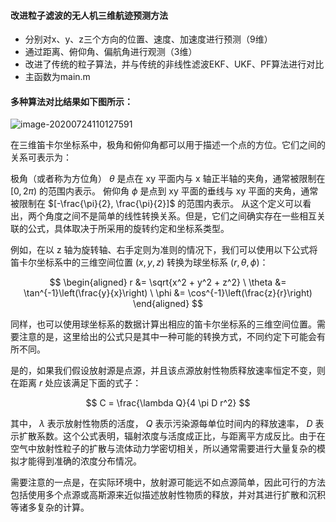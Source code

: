 #### 改进粒子滤波的无人机三维航迹预测方法

- 分别对x、y、z三个方向的位置、速度、加速度进行预测（9维）
- 通过距离、俯仰角、偏航角进行观测（3维）
- 改进了传统的粒子算法，并与传统的非线性滤波EKF、UKF、PF算法进行对比
- 主函数为main.m

#### 多种算法对比结果如下图所示：

![image-20200724110127591](https://images.cnblogs.com/cnblogs_com/flyingrun/1688619/o_200724030456对比.png)


在三维笛卡尔坐标系中，极角和俯仰角都可以用于描述一个点的方位。它们之间的关系可表示为：

极角（或者称为方位角） $\theta$ 是点在 xy 平面内与 x 轴正半轴的夹角，通常被限制在 $[0, 2\pi)$ 的范围内表示。
俯仰角 $\phi$ 是点到 xy 平面的垂线与 xy 平面的夹角，通常被限制在 $[-\frac{\pi}{2}, \frac{\pi}{2}]$ 的范围内表示。
从这个定义可以看出，两个角度之间不是简单的线性转换关系。但是，它们之间确实存在一些相互关联的公式，具体取决于所采用的旋转约定和坐标系类型。

例如，在以 z 轴为旋转轴、右手定则为准则的情况下，我们可以使用以下公式将笛卡尔坐标系中的三维空间位置 $(x, y, z)$ 转换为球坐标系 $(r, \theta, \phi)$：

$$
\begin{aligned}
r &= \sqrt{x^2 + y^2 + z^2} \
\theta &= \tan^{-1}\left(\frac{y}{x}\right) \
\phi &= \cos^{-1}\left(\frac{z}{r}\right)
\end{aligned}
$$

同样，也可以使用球坐标系的数据计算出相应的笛卡尔坐标系的三维空间位置。需要注意的是，这里给出的公式只是其中一种可能的转换方式，不同约定下可能会有所不同。

是的，如果我们假设放射源是点源，并且该点源放射性物质释放速率恒定不变，则在距离 $r$ 处应该满足下面的式子：

$$
C = \frac{\lambda Q}{4 \pi D r^2}
$$

其中， $\lambda$ 表示放射性物质的活度， $Q$ 表示污染源每单位时间内的释放速率， $D$ 表示扩散系数。这个公式表明，辐射浓度与活度成正比，与距离平方成反比。由于在空气中放射性粒子的扩散与流体动力学密切相关，所以通常需要进行大量复杂的模拟才能得到准确的浓度分布情况。

需要注意的一点是，在实际环境中，放射源可能远不如点源简单，因此可行的方法包括使用多个点源或高斯源来近似描述放射性物质的释放，并对其进行扩散和沉积等诸多复杂的计算。